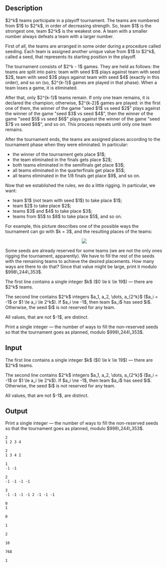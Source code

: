 ## Description

<div><p>$2^k$ teams participate in a playoff tournament. The teams are numbered from $1$ to $2^k$, in order of decreasing strength. So, team $1$ is the strongest one, team $2^k$ is the weakest one. A team with a smaller number always defeats a team with a larger number.</p><p>First of all, the teams are arranged in some order during a procedure called seeding. Each team is assigned another unique value from $1$ to $2^k$, called a seed, that represents its starting position in the playoff.</p><p>The tournament consists of $2^k - 1$ games. They are held as follows: the teams are split into pairs: team with seed $1$ plays against team with seed $2$, team with seed $3$ plays against team with seed $4$ (exactly in this order), and so on (so, $2^{k-1}$ games are played in that phase). When a team loses a game, it is eliminated.</p><p>After that, only $2^{k-1}$ teams remain. If only one team remains, it is declared the champion; otherwise, $2^{k-2}$ games are played: in the first one of them, the winner of the game "seed $1$ vs seed $2$" plays against the winner of the game "seed $3$ vs seed $4$", then the winner of the game "seed $5$ vs seed $6$" plays against the winner of the game "seed $7$ vs seed $8$", and so on. This process repeats until only one team remains.</p><p>After the tournament ends, the teams are assigned places according to the tournament phase when they were eliminated. In particular:</p><ul> <li> the winner of the tournament gets place $1$; </li><li> the team eliminated in the finals gets place $2$; </li><li> both teams eliminated in the semifinals get place $3$; </li><li> all teams eliminated in the quarterfinals get place $5$; </li><li> all teams eliminated in the 1/8 finals get place $9$, and so on. </li></ul><p>Now that we established the rules, we do a little rigging. In particular, we want: </p><ul> <li> team $1$ (not team with seed $1$) to take place $1$; </li><li> team $2$ to take place $2$; </li><li> teams $3$ and $4$ to take place $3$; </li><li> teams from $5$ to $8$ to take place $5$, and so on. </li></ul><p>For example, this picture describes one of the possible ways the tournament can go with $k = 3$, and the resulting places of the teams:</p><center> <img class="tex-graphics" src="file://9XkugUV9.png" style="max-width: 100.0%;max-height: 100.0%;"> </center><p>Some seeds are already reserved for some teams (we are not the only ones rigging the tournament, apparently). We have to fill the rest of the seeds with the remaining teams to achieve the desired placements. How many ways are there to do that? Since that value might be large, print it modulo $998\,244\,353$.</p></div><div class="input-specification"><p>The first line contains a single integer $k$ ($0 \le k \le 19$)&nbsp;— there are $2^k$ teams.</p><p>The second line contains $2^k$ integers $a_1, a_2, \dots, a_{2^k}$ ($a_i = -1$ or $1 \le a_i \le 2^k$). If $a_i \ne -1$, then team $a_i$ has seed $i$. Otherwise, the seed $i$ is not reserved for any team.</p><p>All values, that are not $-1$, are distinct.</p></div><div class="output-specification"><p>Print a single integer&nbsp;— the number of ways to fill the non-reserved seeds so that the tournament goes as planned, modulo $998\,244\,353$.</p></div>

## Input

<p>The first line contains a single integer $k$ ($0 \le k \le 19$)&nbsp;— there are $2^k$ teams.</p><p>The second line contains $2^k$ integers $a_1, a_2, \dots, a_{2^k}$ ($a_i = -1$ or $1 \le a_i \le 2^k$). If $a_i \ne -1$, then team $a_i$ has seed $i$. Otherwise, the seed $i$ is not reserved for any team.</p><p>All values, that are not $-1$, are distinct.</p>

## Output

<p>Print a single integer&nbsp;— the number of ways to fill the non-reserved seeds so that the tournament goes as planned, modulo $998\,244\,353$.</p>





```input1
2
1 2 3 4
```




```input2
2
1 3 4 2
```




```input3
1
-1 -1
```




```input4
2
-1 -1 -1 -1
```




```input5
3
-1 -1 -1 -1 2 -1 -1 -1
```




```input6
0
1
```




```output1
0
```




```output2
1
```




```output3
2
```




```output4
16
```




```output5
768
```




```output6
1
```


